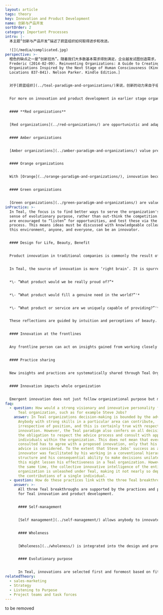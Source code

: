 ```yaml
---
layout: article
tags: theory
key: Innovation and Product Development
name: 创新与产品开发
sortOrder: 2
category: Important Processes
intro: |-
  本主题“创新与产品开发”描述了蔚蓝组织如何取得进步和改进。

  ![](/media/complicated.jpg)
perspective: >-
  橙色的缺点之一是“创新狂热”。随着我们大多数基本需求得到满足，企业越发试图创造需求，给人一种错觉，认为多多益善（贪婪）：企业出于利益追求而洗脑消费者，告诉人们说得到更多其实并不必须的东西，就会让我们快乐和完整，比如—更多的财产、最新的时尚、更年轻的身体。我们逐渐开始认识到，从金融和生态的角度来看，这种建立在虚假需求基础上的经济，大部分是不可持续的，也无法带给人持续的快乐。我们已经到了一个，常常为了增长而追求增长的阶段，这种情况在医学术语中被简单地称为癌症。^\[Laloux,
  Frederic (2014-02-09). Reinventing Organizations: A Guide to Creating
  Organizations Inspired by the Next Stage of Human Consciousness (Kindle
  Locations 837-841). Nelson Parker. Kindle Edition.]


  对于[蔚蓝组织](../teal-paradigm-and-organizations/)来说，创新的动力来自于组织的[进化目标](../evolutionary-purpose/)。创新的概念超越了利益追求而上升到组织成长层面，也不再通过传统的利润和竞争透镜来追求创新。为了评估一项创新是否值得，蔚蓝组织会使用大量能支撑美、创造力和最终服务于组织目与社会等标尺为导向的决策证据。


  For more on innovation and product development in earlier stage organizations:


  #### **Red organizations**


  [Red organizations](../red-organizations/) are opportunistic and adaptive in response to their circumstances, but without organizing specifically for innovation.


  #### Amber organizations


  [Amber organizations](../amber-paradigm-and-organizations/) value predictable processes. Their sustained existence is tied to the maintenance of proven tools and roles. Innovations are adopted, cautiously, after top-down endorsement.


  #### Orange organizations


  With [Orange](../orange-paradigm-and-organizations/), innovation becomes a core practice. It is necessary to stay competitive. At the organization level, there is investment in R&D. Research centers might be established. At the operating level, units are encouraged to be creative in how they achieve their targets. All these activities are subject to review in the regular operating and strategic planning cycles.


  #### Green organizations


  [Green organizations](../green-paradigm-and-organizations/) are values-based. This colors their approach to innovation. It’s not only about making money, but about also serving their greater purpose. This is reflected in product development/selection at, say, a place like Whole Foods. And it encourages service level initiative—as at Southwestern Airlines. Their multi-stakeholder view encourages them to find novel approaches to labor relations, employee empowerment, customer service, shareholder interests, and the communities of which they are a part.
inPractice: >-
  In Teal, the focus is to find better ways to serve the organization's unique
  sense of evolutionary purpose, rather than out-think the competition. Members
  are encouraged to “listen” for opportunities, and test these via the advice
  process. This means ideas must be discussed with knowledgeable colleagues. In
  this environment, anyone, and everyone, can be an innovator.


  #### Design for Life, Beauty, Benefit


  Product innovation in traditional companies is commonly the result of exhaustive analyses of customer segments, buyer behavior and the competition—a very ‘left-brain’ approach.


  In Teal, the source of innovation is more ‘right brain’. It is spurred by purpose, and arises from ‘listening’ for what seem to be the right offerings. It attempts to answer these questions:


  *\- “What product would we be really proud of?”*


  *\- “What product would fill a genuine need in the world?”'*


  *\- “What product or service are we uniquely capable of providing?”'*


  These reflections are guided by intuition and perceptions of beauty. They can also be supported by structured design practices that are intended to catalyze empathetic thinking. An example is the concept of "design ideation"^\[Ideation for product design from IDEO - <http://www.ideo.com/>]This is a process where frontline workers spend long periods out in the field, observing how their customers are using their products and services.


  #### Innovation at the frontlines


  Any frontline person can act on insights gained from working closely with the customer and therefore having a deep understanding of his or her needs. With Teal self-management, there is nothing to hold back a good idea from being pursued if it has use for customers and if its pursuit adheres to the advice process.


  #### Practice sharing


  New insights and practices are systematically shared through Teal Organizations, often through an intranet or wiki. Through sense and respond and various practices supporting evolutionary purpose, these successful innovations can potentially be adopted quickly throughout the organization.


  #### Innovation impacts whole organization


  Emergent innovation does not just follow organizational purpose but may impact the evolutionary purpose of a Teal organization, shifting its impulse into a new direction and potential.
faq:
  - question: How would a strong visionary and innovative personality fit into a
      Teal organization, such as for example Steve Jobs?
    answer: In Teal organizations decision-making is bounded by the advice process.
      Anybody with strong skills in a particular area can contribute,
      irrespective of position, and this is certainly true with respect to
      innovation. However, the Teal paradigm also confers on all decision-makers
      the obligation to respect the advice process and consult with appropriate
      individuals within the organization. This does not mean that everyone
      consulted has to agree with a proposed innovation, only that his or her
      advice is considered. To the extent that Steve Jobs’ success as an
      innovator was facilitated by his working in a conventional hierarchical
      structure and his consequential ability to make decisions unilaterally,
      this might lessen his effectiveness in a Teal organization. However, at
      the same time, the collective innovative intelligence of the entire
      organization is unleashed under Teal, making it not nearly so dependent on
      the contributions of a single individual.
  - question: How do these practices link with the three Teal breakthroughs?
    answer: >-
      All three Teal breakthroughs are supported by the practices and principles
      for Teal innovation and product development.


      #### Self-management


      [Self management](../self-management/) allows anybody to innovate and develop improvements in products and services with minimal delay. The empathetic understanding that frontline staff have for their customers can be used to act on observed needs.


      #### Wholeness


      [Wholeness](../wholeness/) is integrated into the design and product development process through a "whole brain" approach. Teal innovation designs for aspects such as beauty and through intuition as well as more traditional market or customer analysis.


      #### Evolutionary purpose


      In Teal, innovations are selected first and foremost based on fit with the organization's [purpose](../evolutionary-purpose/). Furthermore, innovation plays a key role in the evolution of that purpose.
relatedTheory:
  - sales-marketing
  - Strategy
  - Listening to Purpose
  - Project teams and task forces
---
```

to be removed